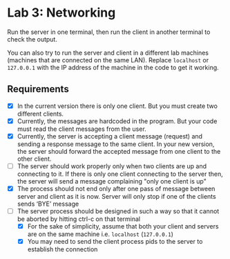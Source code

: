 # Lab 3: Networking
Run the server in one terminal, then run the client in another terminal to check the output.

You can also try to run the server and client in a different lab machines (machines that are connected on the same LAN). Replace `localhost` or `127.0.0.1` with the IP address of the machine in the code to get it working.

## Requirements
- [x] In the current version there is only one client. But you must create two different 
clients.
- [x] Currently, the messages are hardcoded in the program. But your code must read 
the client messages from the user.
- [x] Currently, the server is accepting a client message (request) and sending a
response message to the same client. In your new version, the server should 
forward the accepted message from one client to the other client. 
- [ ] The server should work properly only when two clients are up and connecting to 
it. If there is only one client connecting to the server then, the server will send a 
message complaining "only one client is up"
- [x] The process should not end only after one pass of message between server and 
client as it is now. Server will only stop if one of the clients sends ‘BYE’ message
- [ ] The server process should be designed in such a way so that it cannot be 
aborted by hitting ctrl-c on that terminal
    - [x] For the sake of simplicity, assume that both your client and servers are on the 
same machine i.e. `localhost` (`127.0.0.1`)
    - [x] You may need to send the client process pids to the server to establish the 
connection
